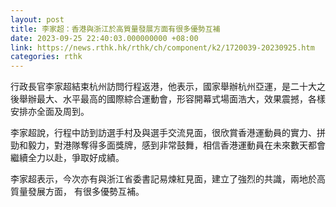 ```yaml
---
layout: post
title: 李家超：香港與浙江於高質量發展方面有很多優勢互補
date: 2023-09-25 22:40:03.000000000 +08:00
link: https://news.rthk.hk/rthk/ch/component/k2/1720039-20230925.htm
categories: rthk
---
```


行政長官李家超結束杭州訪問行程返港，他表示，國家舉辦杭州亞運，是二十大之後舉辦最大、水平最高的國際綜合運動會，形容開幕式場面浩大，效果震撼，各樣安排亦全面及周到。

李家超說，行程中訪到訪選手村及與選手交流見面，很欣賞香港運動員的實力、拼勁和毅力，對港隊奪得多面獎牌，感到非常鼓舞，相信香港運動員在未來數天都會繼續全力以赴，爭取好成績。

李家超表示，今次亦有與浙江省委書記易煉紅見面，建立了強烈的共識，兩地於高質量發展方面， 有很多優勢互補。
